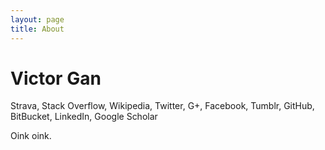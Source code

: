 ```yaml
---
layout: page
title: About
---
```


# Victor Gan

Strava, Stack Overflow, Wikipedia, Twitter, G+, Facebook, Tumblr, GitHub,
BitBucket, LinkedIn, Google Scholar

Oink oink.
